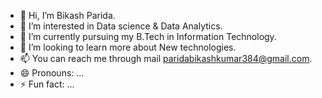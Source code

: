 - 👋 Hi, I’m Bikash Parida.
- 👀 I’m interested in Data science & Data Analytics.
- 🌱 I’m currently pursuing my B.Tech in Information Technology. 
- 💞️ I’m looking to learn more about New technologies.
- 📫 You can reach me through mail paridabikashkumar384@gmail.com.
- 😄 Pronouns: ...
- ⚡ Fun fact: ...

<!---
Bikashparida2003/Bikashparida2003 is a ✨ special ✨ repository because its `README.md` (this file) appears on your GitHub profile.
You can click the Preview link to take a look at your changes.
--->
